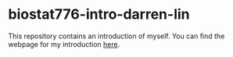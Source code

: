 # biostat776-intro-darren-lin
This repository contains an introduction of myself. You can find the webpage for my introduction [here](https://darrenlingit.github.io/biostat776-intro-darren-lin/).
